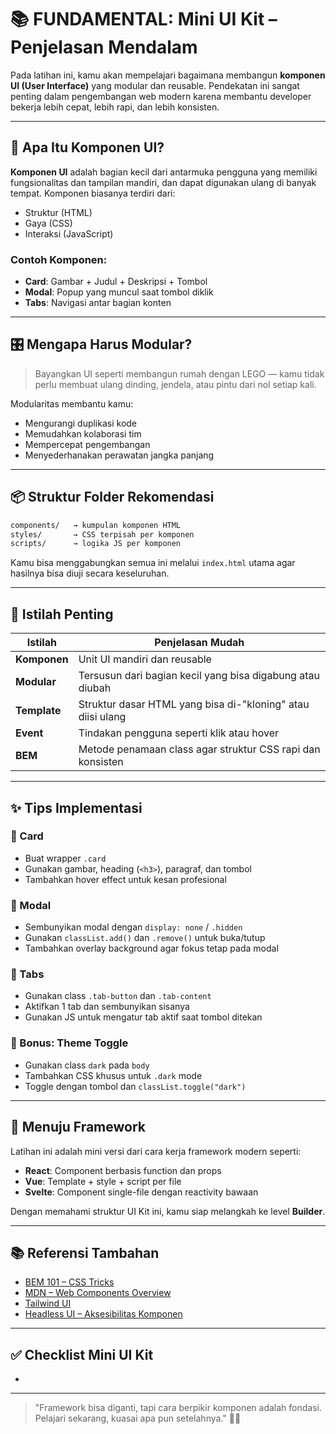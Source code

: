 # 📚 FUNDAMENTAL: Mini UI Kit – Penjelasan Mendalam

Pada latihan ini, kamu akan mempelajari bagaimana membangun **komponen UI (User Interface)** yang modular dan reusable. Pendekatan ini sangat penting dalam pengembangan web modern karena membantu developer bekerja lebih cepat, lebih rapi, dan lebih konsisten.

---

## 🧱 Apa Itu Komponen UI?

**Komponen UI** adalah bagian kecil dari antarmuka pengguna yang memiliki fungsionalitas dan tampilan mandiri, dan dapat digunakan ulang di banyak tempat. Komponen biasanya terdiri dari:

- Struktur (HTML)
- Gaya (CSS)
- Interaksi (JavaScript)

### Contoh Komponen:

- **Card**: Gambar + Judul + Deskripsi + Tombol
- **Modal**: Popup yang muncul saat tombol diklik
- **Tabs**: Navigasi antar bagian konten

---

## 🎛️ Mengapa Harus Modular?

> Bayangkan UI seperti membangun rumah dengan LEGO — kamu tidak perlu membuat ulang dinding, jendela, atau pintu dari nol setiap kali.

Modularitas membantu kamu:

- Mengurangi duplikasi kode
- Memudahkan kolaborasi tim
- Mempercepat pengembangan
- Menyederhanakan perawatan jangka panjang

---

## 📦 Struktur Folder Rekomendasi

```txt
components/   → kumpulan komponen HTML
styles/       → CSS terpisah per komponen
scripts/      → logika JS per komponen
```

Kamu bisa menggabungkan semua ini melalui `index.html` utama agar hasilnya bisa diuji secara keseluruhan.

---

## 🧠 Istilah Penting

| Istilah      | Penjelasan Mudah                                            |
| ------------ | ----------------------------------------------------------- |
| **Komponen** | Unit UI mandiri dan reusable                                |
| **Modular**  | Tersusun dari bagian kecil yang bisa digabung atau diubah   |
| **Template** | Struktur dasar HTML yang bisa di-"kloning" atau diisi ulang |
| **Event**    | Tindakan pengguna seperti klik atau hover                   |
| **BEM**      | Metode penamaan class agar struktur CSS rapi dan konsisten  |

---

## ✨ Tips Implementasi

### 🔹 Card

- Buat wrapper `.card`
- Gunakan gambar, heading (`<h3>`), paragraf, dan tombol
- Tambahkan hover effect untuk kesan profesional

### 🔹 Modal

- Sembunyikan modal dengan `display: none` / `.hidden`
- Gunakan `classList.add()` dan `.remove()` untuk buka/tutup
- Tambahkan overlay background agar fokus tetap pada modal

### 🔹 Tabs

- Gunakan class `.tab-button` dan `.tab-content`
- Aktifkan 1 tab dan sembunyikan sisanya
- Gunakan JS untuk mengatur tab aktif saat tombol ditekan

### 🔹 Bonus: Theme Toggle

- Gunakan class `dark` pada `body`
- Tambahkan CSS khusus untuk `.dark` mode
- Toggle dengan tombol dan `classList.toggle("dark")`

---

## 🚀 Menuju Framework

Latihan ini adalah mini versi dari cara kerja framework modern seperti:

- **React**: Component berbasis function dan props
- **Vue**: Template + style + script per file
- **Svelte**: Component single-file dengan reactivity bawaan

Dengan memahami struktur UI Kit ini, kamu siap melangkah ke level **Builder**.

---

## 📚 Referensi Tambahan

- [BEM 101 – CSS Tricks](https://css-tricks.com/bem-101/)
- [MDN – Web Components Overview](https://developer.mozilla.org/en-US/docs/Web/Web_Components)
- [Tailwind UI](https://tailwindui.com/components)
- [Headless UI – Aksesibilitas Komponen](https://headlessui.dev/)

---

## ✅ Checklist Mini UI Kit

-

---

> "Framework bisa diganti, tapi cara berpikir komponen adalah fondasi. Pelajari sekarang, kuasai apa pun setelahnya." 🧠🧩

